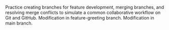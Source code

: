 
Practice creating branches for feature development, merging branches, and resolving merge conflicts to simulate a common collaborative workflow on Git and GitHub.
Modification in feature-greeting branch.
Modification in main branch.
